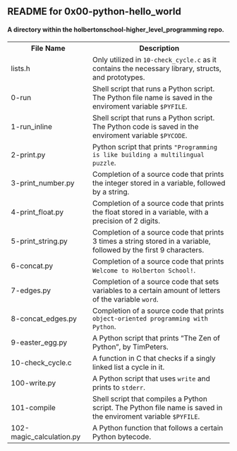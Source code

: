 <!DOCTYPE html>
<html>
<body>
<h2>README for 0x00-python-hello_world</h2>
<h4>A directory within the holbertonschool-higher_level_programming repo.</h4>

<table style="width:100%">
<tr>
<th>File Name</th>
<th>Description</th>
</tr>
<tr>
<td>lists.h</td>
<td>Only utilized in <code>10-check_cycle.c</code> as it contains the necessary library, structs, and prototypes.</td>
</tr>
<tr>
<td>0-run</td>
<td>Shell script that runs a Python script. The Python file name is saved in the enviroment variable <code>$PYFILE</code>.</td>
</tr>
<tr>
<td>1-run_inline</td>
<td>Shell script that runs a Python script. The Python code is saved in the enviroment variable <code>$PYCODE</code>.</td>
</tr>
<tr>
<td>2-print.py</td>
<td>Python script that prints <code>"Programming is like building a multilingual puzzle</code>.</td>
</tr>
<tr>
<td>3-print_number.py</td>
<td>Completion of a source code that prints the integer stored in a variable, followed by a string.</td>
</tr>
<tr>
<td>4-print_float.py</td>
<td>Completion of a source code that prints the float stored in a variable, with a precision of 2 digits.</td>
</tr>
<tr>
<td>5-print_string.py</td>
<td>Completion of a source code that prints 3 times a string stored in a variable, followed by the first 9 characters.</td>
</tr>
<tr>
<td>6-concat.py</td>
<td>Completion of a source code that prints <code>Welcome to Holberton School!</code>.</td>
</tr>
<tr>
<td>7-edges.py</td>
<td>Completion of a source code that sets variables to a certain amount of letters of the variable <code>word</code>.</td>
</tr>
<tr>
<td>8-concat_edges.py</td>
<td>Completion of a source code that prints <code>object-oriented programming with Python</code>.</td>
</tr>
<tr>
<td>9-easter_egg.py</td>
<td>A Python script that prints “The Zen of Python”, by TimPeters.</td>
</tr>
<tr>
<td>10-check_cycle.c</td>
<td>A function in C that checks if a singly linked list a cycle in it.</td>
</tr>
<tr>
<td>100-write.py</td>
<td>A Python script that uses <code>write</code> and prints to <code>stderr</code>.</td>
</tr>
<tr>
<td>101-compile</td>
<td>Shell script that compiles a Python script. The Python file name is saved in the enviroment variable <code>$PYFILE</code>.</td>
</tr>
<tr>
<td>102-magic_calculation.py</td>
<td>A Python function that follows a certain Python bytecode.</td>
</tr>
</table>

</body>
</html>
